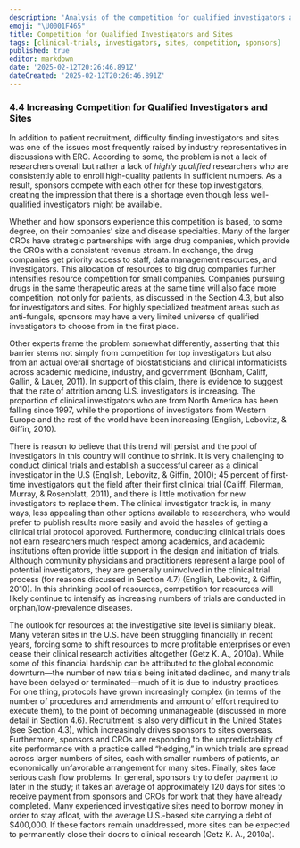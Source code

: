 ```yaml
---
description: 'Analysis of the competition for qualified investigators and clinical trial sites, highlighting the challenges faced by sponsors in securing top researchers.'
emoji: "\U0001F465"
title: Competition for Qualified Investigators and Sites
tags: [clinical-trials, investigators, sites, competition, sponsors]
published: true
editor: markdown
date: '2025-02-12T20:26:46.891Z'
dateCreated: '2025-02-12T20:26:46.891Z'
---
```

### 4.4 Increasing Competition for Qualified Investigators and Sites

In addition to patient recruitment, difficulty finding investigators and sites was one of the issues most frequently raised by industry representatives in discussions with ERG. According to some, the problem is not a lack of researchers overall but rather a lack of _highly qualified_ researchers who are consistently able to enroll high-quality patients in sufficient numbers. As a result, sponsors compete with each other for these top investigators, creating the impression that there is a shortage even though less well-qualified investigators might be available.

Whether and how sponsors experience this competition is based, to some degree, on their companies’ size and disease specialties. Many of the larger CROs have strategic partnerships with large drug companies, which provide the CROs with a consistent revenue stream. In exchange, the drug companies get priority access to staff, data management resources, and investigators. This allocation of resources to big drug companies further intensifies resource competition for small companies. Companies pursuing drugs in the same therapeutic areas at the same time will also face more competition, not only for patients, as discussed in the Section 4.3, but also for investigators and sites. For highly specialized treatment areas such as anti-fungals, sponsors may have a very limited universe of qualified investigators to choose from in the first place.

Other experts frame the problem somewhat differently, asserting that this barrier stems not simply from competition for top investigators but also from an actual overall shortage of biostatisticians and clinical informaticists across academic medicine, industry, and government (Bonham, Califf, Gallin, & Lauer, 2011). In support of this claim, there is evidence to suggest that the rate of attrition among U.S. investigators is increasing. The proportion of clinical investigators who are from North America has been falling since 1997, while the proportions of investigators from Western Europe and the rest of the world have been increasing (English, Lebovitz, & Giffin, 2010).

There is reason to believe that this trend will persist and the pool of investigators in this country will continue to shrink. It is very challenging to conduct clinical trials and establish a successful career as a clinical investigator in the U.S (English, Lebovitz, & Giffin, 2010); 45 percent of first-time investigators quit the field after their first clinical trial (Califf, Filerman, Murray, & Rosenblatt, 2011), and there is little motivation for new investigators to replace them. The clinical investigator track is, in many ways, less appealing than other options available to researchers, who would prefer to publish results more easily and avoid the hassles of getting a clinical trial protocol approved. Furthermore, conducting clinical trials does not earn researchers much respect among academics, and academic institutions often provide little support in the design and initiation of trials. Although community physicians and practitioners represent a large pool of potential investigators, they are generally uninvolved in the clinical trial process (for reasons discussed in Section 4.7) (English, Lebovitz, & Giffin, 2010). In this shrinking pool of resources, competition for resources will likely continue to intensify as increasing numbers of trials are conducted in orphan/low-prevalence diseases.

The outlook for resources at the investigative site level is similarly bleak. Many veteran sites in the U.S. have been struggling financially in recent years, forcing some to shift resources to more profitable enterprises or even cease their clinical research activities altogether (Getz K. A., 2010a). While some of this financial hardship can be attributed to the global economic downturn—the number of new trials being initiated declined, and many trials have been delayed or terminated—much of it is due to industry practices. For one thing, protocols have grown increasingly complex (in terms of the number of procedures and amendments and amount of effort required to execute them), to the point of becoming unmanageable (discussed in more detail in Section 4.6). Recruitment is also very difficult in the United States (see Section 4.3), which increasingly drives sponsors to sites overseas. Furthermore, sponsors and CROs are responding to the unpredictability of site performance with a practice called “hedging,” in which trials are spread across larger numbers of sites, each with smaller numbers of patients, an economically unfavorable arrangement for many sites. Finally, sites face serious cash flow problems. In general, sponsors try to defer payment to later in the study; it takes an average of approximately 120 days for sites to receive payment from sponsors and CROs for work that they have already completed. Many experienced investigative sites need to borrow money in order to stay afloat, with the average U.S.-based site carrying a debt of $400,000. If these factors remain unaddressed, more sites can be expected to permanently close their doors to clinical research (Getz K. A., 2010a).


